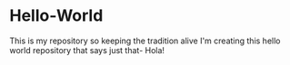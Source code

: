 # Hello-World
This is my repository so keeping the tradition alive I'm creating this hello world repository that says just that- Hola!
